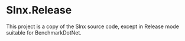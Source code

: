 # Slnx.Release
This project is a copy of the Slnx source code, except in Release mode suitable
for BenchmarkDotNet.
